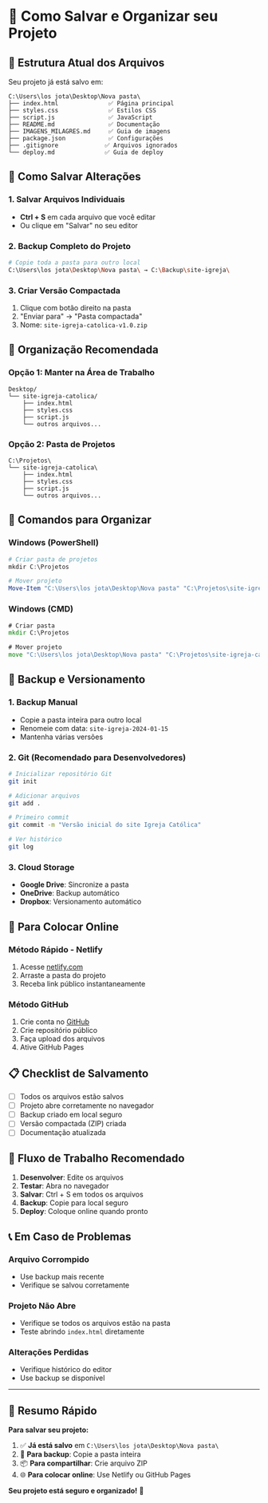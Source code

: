 # 💾 Como Salvar e Organizar seu Projeto

## 📁 **Estrutura Atual dos Arquivos**

Seu projeto já está salvo em:
```
C:\Users\los jota\Desktop\Nova pasta\
├── index.html              ✅ Página principal
├── styles.css              ✅ Estilos CSS
├── script.js               ✅ JavaScript
├── README.md               ✅ Documentação
├── IMAGENS_MILAGRES.md     ✅ Guia de imagens
├── package.json            ✅ Configurações
├── .gitignore             ✅ Arquivos ignorados
└── deploy.md              ✅ Guia de deploy
```

## 🔄 **Como Salvar Alterações**

### **1. Salvar Arquivos Individuais**
- **Ctrl + S** em cada arquivo que você editar
- Ou clique em "Salvar" no seu editor

### **2. Backup Completo do Projeto**
```bash
# Copie toda a pasta para outro local
C:\Users\los jota\Desktop\Nova pasta\ → C:\Backup\site-igreja\
```

### **3. Criar Versão Compactada**
1. Clique com botão direito na pasta
2. "Enviar para" → "Pasta compactada"
3. Nome: `site-igreja-catolica-v1.0.zip`

## 📂 **Organização Recomendada**

### **Opção 1: Manter na Área de Trabalho**
```
Desktop/
└── site-igreja-catolica/
    ├── index.html
    ├── styles.css
    ├── script.js
    └── outros arquivos...
```

### **Opção 2: Pasta de Projetos**
```
C:\Projetos\
└── site-igreja-catolica\
    ├── index.html
    ├── styles.css
    ├── script.js
    └── outros arquivos...
```

## 🔧 **Comandos para Organizar**

### **Windows (PowerShell)**
```powershell
# Criar pasta de projetos
mkdir C:\Projetos

# Mover projeto
Move-Item "C:\Users\los jota\Desktop\Nova pasta" "C:\Projetos\site-igreja-catolica"
```

### **Windows (CMD)**
```cmd
# Criar pasta
mkdir C:\Projetos

# Mover projeto
move "C:\Users\los jota\Desktop\Nova pasta" "C:\Projetos\site-igreja-catolica"
```

## 💾 **Backup e Versionamento**

### **1. Backup Manual**
- Copie a pasta inteira para outro local
- Renomeie com data: `site-igreja-2024-01-15`
- Mantenha várias versões

### **2. Git (Recomendado para Desenvolvedores)**
```bash
# Inicializar repositório Git
git init

# Adicionar arquivos
git add .

# Primeiro commit
git commit -m "Versão inicial do site Igreja Católica"

# Ver histórico
git log
```

### **3. Cloud Storage**
- **Google Drive**: Sincronize a pasta
- **OneDrive**: Backup automático
- **Dropbox**: Versionamento automático

## 🚀 **Para Colocar Online**

### **Método Rápido - Netlify**
1. Acesse [netlify.com](https://netlify.com)
2. Arraste a pasta do projeto
3. Receba link público instantaneamente

### **Método GitHub**
1. Crie conta no [GitHub](https://github.com)
2. Crie repositório público
3. Faça upload dos arquivos
4. Ative GitHub Pages

## 📋 **Checklist de Salvamento**

- [ ] Todos os arquivos estão salvos
- [ ] Projeto abre corretamente no navegador
- [ ] Backup criado em local seguro
- [ ] Versão compactada (ZIP) criada
- [ ] Documentação atualizada

## 🔄 **Fluxo de Trabalho Recomendado**

1. **Desenvolver**: Edite os arquivos
2. **Testar**: Abra no navegador
3. **Salvar**: Ctrl + S em todos os arquivos
4. **Backup**: Copie para local seguro
5. **Deploy**: Coloque online quando pronto

## 📞 **Em Caso de Problemas**

### **Arquivo Corrompido**
- Use backup mais recente
- Verifique se salvou corretamente

### **Projeto Não Abre**
- Verifique se todos os arquivos estão na pasta
- Teste abrindo `index.html` diretamente

### **Alterações Perdidas**
- Verifique histórico do editor
- Use backup se disponível

---

## 🎯 **Resumo Rápido**

**Para salvar seu projeto:**
1. ✅ **Já está salvo** em `C:\Users\los jota\Desktop\Nova pasta\`
2. 🔄 **Para backup**: Copie a pasta inteira
3. 📦 **Para compartilhar**: Crie arquivo ZIP
4. 🌐 **Para colocar online**: Use Netlify ou GitHub Pages

**Seu projeto está seguro e organizado!** 🙏

